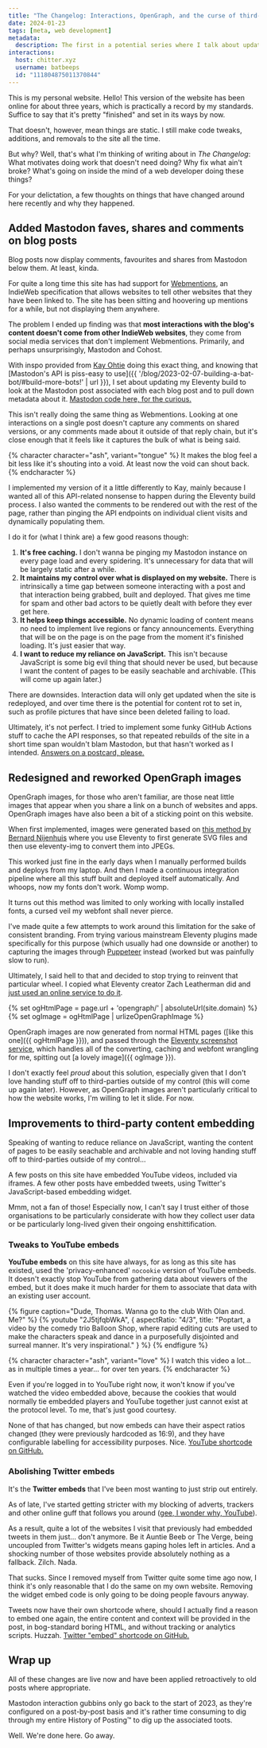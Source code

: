 ```yaml
---
title: "The Changelog: Interactions, OpenGraph, and the curse of third-party code"
date: 2024-01-23
tags: [meta, web development]
metadata:
  description: The first in a potential series where I talk about updating and maintaining this very website.
interactions:
  host: chitter.xyz
  username: batbeeps
  id: "111804875011370844"
---
```


This is my personal website. Hello! This version of the website has been online for about three years, which is practically a record by my standards. Suffice to say that it's pretty "finished" and set in its ways by now.

That doesn't, however, mean things are static. I still make code tweaks, additions, and removals to the site all the time.

But why? Well, that's what I'm thinking of writing about in _The Changelog_: What motivates doing work that doesn't need doing? Why fix what ain't broke? What's going on inside the mind of a web developer doing these things?

For your delictation, a few thoughts on things that have changed around here recently and why they happened.

## Added Mastodon faves, shares and comments on blog posts

Blog posts now display comments, favourites and shares from Mastodon below them. At least, kinda.

For quite a long time this site has had support for [Webmentions](https://www.w3.org/TR/webmention/), an IndieWeb specification that allows websites to tell other websites that they have been linked to. The site has been sitting and hoovering up mentions for a while, but not displaying them anywhere.

The problem I ended up finding was that **most interactions with the blog's content doesn't come from other IndieWeb websites**, they come from social media services that don't implement Webmentions. Primarily, and perhaps unsurprisingly, Mastodon and Cohost.

With inspo provided from [Kay Ohtie](https://coyotesin.space/) doing this exact thing, and knowing that [Mastodon's API is piss-easy to use]({{ '/blog/2023-02-07-building-a-bat-bot/#build-more-bots!' | url }}), I set about updating my Eleventy build to look at the Mastodon post associated with each blog post and to pull down metadata about it. [Mastodon code here, for the curious.](https://github.com/querkmachine/beeps.website/blob/84ac4dba089d197b25570ac3d477f8374d946958/src/blog/blog.11tydata.js)

This isn't really doing the same thing as Webmentions. Looking at one interactions on a single post doesn't capture any comments on shared versions, or any comments made about it outside of that reply chain, but it's close enough that it feels like it captures the bulk of what is being said.

{% character character="ash", variant="tongue" %}
It makes the blog feel a bit less like it's shouting into a void. At least now the void can shout back.
{% endcharacter %}

I implemented my version of it a little differently to Kay, mainly because I wanted all of this API-related nonsense to happen during the Eleventy build process. I also wanted the comments to be rendered out with the rest of the page, rather than pinging the API endpoints on individual client visits and dynamically populating them.

I do it for (what I think are) a few good reasons though:

1. **It's free caching.** I don't wanna be pinging my Mastodon instance on every page load and every spidering. It's unnecessary for data that will be largely static after a while.
2. **It maintains my control over what is displayed on my website.** There is intrinsically a time gap between someone interacting with a post and that interaction being grabbed, built and deployed. That gives me time for spam and other bad actors to be quietly dealt with before they ever get here.
3. **It helps keep things accessible.** No dynamic loading of content means no need to implement live regions or fancy announcements. Everything that will be on the page is on the page from the moment it's finished loading. It's just easier that way.
4. **I want to reduce my reliance on JavaScript.** This isn't because JavaScript is some big evil thing that should never be used, but because I want the content of pages to be easily seachable and archivable. (This will come up again later.)

There are downsides. Interaction data will only get updated when the site is redeployed, and over time there is the potential for content rot to set in, such as profile pictures that have since been deleted failing to load.

Ultimately, it's not perfect. I tried to implement some funky GitHub Actions stuff to cache the API responses, so that repeated rebuilds of the site in a short time span wouldn't blam Mastodon, but that hasn't worked as I intended. [Answers on a postcard, please.](https://github.com/querkmachine/beeps.website/issues/37)

## Redesigned and reworked OpenGraph images

OpenGraph images, for those who aren't familiar, are those neat little images that appear when you share a link on a bunch of websites and apps. OpenGraph images have also been a bit of a sticking point on this website.

When first implemented, images were generated based on [this method by Bernard Nijenhuis](https://bnijenhuis.nl/notes/automatically-generate-open-graph-images-in-eleventy/) where you use Eleventy to first generate SVG files and then use eleventy-img to convert them into JPEGs.

This worked just fine in the early days when I manually performed builds and deploys from my laptop. And then I made a continuous integration pipeline where all this stuff built and deployed itself automatically. And whoops, now my fonts don't work. Womp womp.

It turns out this method was limited to only working with locally installed fonts, a cursed veil my webfont shall never pierce.

I've made quite a few attempts to work around this limitation for the sake of consistent branding. From trying various mainstream Eleventy plugins made specifically for this purpose (which usually had one downside or another) to capturing the images through [Puppeteer](https://pptr.dev/) instead (worked but was painfully slow to run).

Ultimately, I said hell to that and decided to stop trying to reinvent that particular wheel. I copied what Eleventy creator Zach Leatherman did and [just used an online service to do it](https://www.zachleat.com/web/automatic-opengraph/).

{% set ogHtmlPage = page.url + 'opengraph/' | absoluteUrl(site.domain) %}
{% set ogImage = ogHtmlPage | urlizeOpenGraphImage %}

OpenGraph images are now generated from normal HTML pages ([like this one]({{ ogHtmlPage }})), and passed through the [Eleventy screenshot service](https://www.11ty.dev/docs/services/screenshots/), which handles all of the converting, caching and webfont wrangling for me, spitting out [a lovely image]({{ ogImage }}).

I don't exactly feel _proud_ about this solution, especially given that I don't love handing stuff off to third-parties outside of my control (this will come up again later). However, as OpenGraph images aren't particularly critical to how the website works, I'm willing to let it slide. For now.

## Improvements to third-party content embedding

Speaking of wanting to reduce reliance on JavaScript, wanting the content of pages to be easily seachable and archivable and not loving handing stuff off to third-parties outside of my control...

A few posts on this site have embedded YouTube videos, included via iframes. A few other posts have embedded tweets, using Twitter's JavaScript-based embedding widget.

Mmm, not a fan of those! Especially now, I can't say I trust either of those organisations to be particularly considerate with how they collect user data or be particularly long-lived given their ongoing enshittification.

### Tweaks to YouTube embeds

**YouTube embeds** on this site have always, for as long as this site has existed, used the 'privacy-enhanced' `nocookie` version of YouTube embeds. It doesn't exactly stop YouTube from gathering data about viewers of the embed, but it does make it much harder for them to associate that data with an existing user account.

{% figure caption="Dude, Thomas. Wanna go to the club With Olan and. Me?" %}
{% youtube "2J5tjfqbWkA", { aspectRatio: "4/3", title: "Poptart, a video by the comedy trio Balloon Shop, where rapid editing cuts are used to make the characters speak and dance in a purposefully disjointed and surreal manner. It's very inspirational." } %}
{% endfigure %}

{% character character="ash", variant="love" %}
I watch this video a lot... as in multiple times a year... for over ten years.
{% endcharacter %}

Even if you're logged in to YouTube right now, it won't know if you've watched the video embedded above, because the cookies that would normally tie embedded players and YouTube together just cannot exist at the protocol level. To me, that's just good courtesy.

None of that has changed, but now embeds can have their aspect ratios changed (they were previously hardcoded as 16:9), and they have configurable labelling for accessibility purposes. Nice. [YouTube shortcode on GitHub.](https://github.com/querkmachine/beeps.website/blob/c5059b18fa7c130f08e70bc325587418602baa51/config/shortcodes/youtube.js)

### Abolishing Twitter embeds

It's the **Twitter embeds** that I've been most wanting to just strip out entirely.

As of late, I've started getting stricter with my blocking of adverts, trackers and other online guff that follows you around ([gee, I wonder why, YouTube](https://arstechnica.com/google/2023/11/youtube-tries-to-kill-ad-blockers-in-push-for-ad-dollars-premium-subs/)).

As a result, quite a lot of the websites I visit that previously had embedded tweets in them just... don't anymore. Be it Auntie Beeb or The Verge, being uncoupled from Twitter's widgets means gaping holes left in articles. And a shocking number of those websites provide absolutely nothing as a fallback. Zilch. Nada.

That sucks. Since I removed myself from Twitter quite some time ago now, I think it's only reasonable that I do the same on my own website. Removing the widget embed code is only going to be doing people favours anyway.

Tweets now have their own shortcode where, should I actually find a reason to embed one again, the entire content and context will be provided in the post, in bog-standard boring HTML, and without tracking or analytics scripts. Huzzah. [Twitter "embed" shortcode on GitHub.](https://github.com/querkmachine/beeps.website/blob/b62be1c0e6274369ecd43514ccd18d91900f707c/config/shortcodes/twitter.js)

## Wrap up

All of these changes are live now and have been applied retroactively to old posts where appropriate.

Mastodon interaction gubbins only go back to the start of 2023, as they're configured on a post-by-post basis and it's rather time consuming to dig through my entire History of Posting&trade; to dig up the associated toots.

Well. We're done here. Go away.
